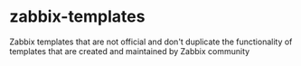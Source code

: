 # zabbix-templates
Zabbix templates that are not official and don't duplicate the functionality of templates that are created and maintained by Zabbix community
